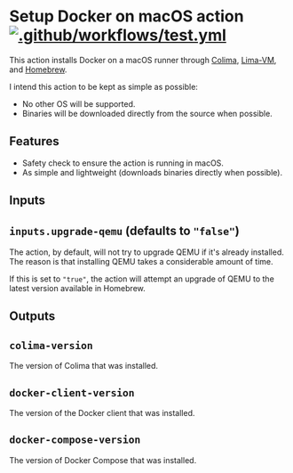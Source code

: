 # Setup Docker on macOS action [![.github/workflows/test.yml](https://github.com/douglascamata/setup-docker-macos-action/actions/workflows/test.yml/badge.svg)](https://github.com/douglascamata/setup-docker-macos-action/actions/workflows/test.yml)

This action installs Docker on a macOS runner through [Colima], [Lima-VM], and [Homebrew].

[Colima]: https://github.com/abiosoft/colima
[Lima-VM]: https://github.com/lima-vm/lima
[Homebrew]: https://github.com/Homebrew/brew

I intend this action to be kept as simple as possible:

- No other OS will be supported.
- Binaries will be downloaded directly from the source when possible.

## Features

- Safety check to ensure the action is running in macOS.
- As simple and lightweight (downloads binaries directly when possible).

## Inputs

## `inputs.upgrade-qemu` (defaults to `"false"`)

The action, by default, will not try to upgrade QEMU if it's already installed.
The reason is that installing QEMU takes a considerable amount of time.

If this is set to `"true"`, the action will attempt an upgrade of QEMU to the
latest version available in Homebrew.

## Outputs

## `colima-version`

The version of Colima that was installed.

## `docker-client-version`

The version of the Docker client that was installed.

## `docker-compose-version`

The version of Docker Compose that was installed.